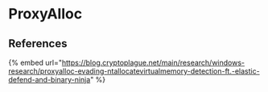 # ProxyAlloc



## References

{% embed url="https://blog.cryptoplague.net/main/research/windows-research/proxyalloc-evading-ntallocatevirtualmemory-detection-ft.-elastic-defend-and-binary-ninja" %}
